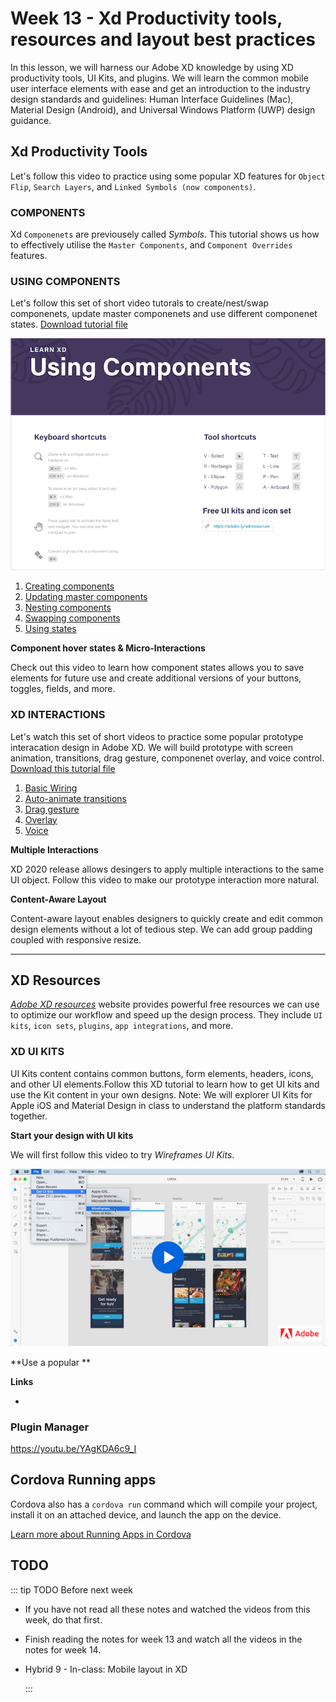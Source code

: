 # Week 13 - Xd Productivity tools, resources and layout best practices

In this lesson, we will harness our Adobe XD knowledge by using XD productivity tools, UI Kits, and plugins. We will learn the common mobile user interface elements with ease and get an introduction to the industry design standards and guidelines: Human Interface Guidelines (Mac), Material Design (Android), and Universal Windows Platform (UWP) design guidance. 


## Xd Productivity Tools

Let's follow this video to practice using some popular XD features for `Object Flip`, `Search Layers`, and `Linked Symbols (now components)`.

<YouTube
  title="Adobe XD December 2018 Release: Cloud Document Sharing"
  url="https://www.youtube.com/embed/wHlcOCJycxw"
/>

### COMPONENTS

Xd `Componenets` are previousely called *Symbols*. This tutorial shows us how to effectively utilise the `Master Components`, and `Component Overrides` features.

<YouTube
  title="Introducing Components in Adobe XD"
  url="https://www.youtube.com/embed/qrsuk6zl8B8"
/>

### USING COMPONENTS

Let's follow this set of short video tutorals to create/nest/swap componenets, update master componenets and use different componenet states. [Download tutorial file](https://www.dropbox.com/s/vfz93h52t0nsgvz/Components_Demo.xd?dl=0)

![Using Componenets](./usingComponents.png)

1. [Creating components](https://youtu.be/mKp50knMz00)
2. [Updating master components](https://youtu.be/lK9JBk4eIFQ)
3. [Nesting components](https://youtu.be/DPSlmgaF1J8)
4. [Swapping components](https://youtu.be/vzqScGDnrEE)
5. [Using states](https://youtu.be/U4HH8bDkK48)

**Component hover states & Micro-Interactions**

Check out this video to learn how component states allows you to save elements for future use and create additional versions of your buttons, toggles, fields, and more.

<YouTube
  title="Adobe XD – Hover & Micro-Interactions"
  url="https://www.youtube.com/embed/c8ov6IzFE0c"
/>


### XD INTERACTIONS 

Let's watch this set of short videos to practice some popular prototype interacation design  in Adobe XD. We will build prototype with screen animation, transitions, drag gesture, componenet overlay, and voice control. [Download this tutorial file](https://www.dropbox.com/s/j12i70snyblerui/Prototyping_Demo.xd?dl=0)

1. [Basic Wiring](https://youtu.be/V2cXkakhh0Q)
2. [Auto-animate transitions](https://youtu.be/9pRgHdJrCj8)
3. [Drag gesture](https://youtu.be/8w7MdxfBRFQ)
4. [Overlay](https://youtu.be/3tu1_j4PCnE)
5. [Voice](https://youtu.be/LP_fiskLYqs)


**Multiple Interactions**

XD 2020 release allows desingers to apply multiple interactions to the same UI object. Follow this video to make our prototype interaction more natural. 

<YouTube
  title="Multiple Interactions"
  url="https://www.youtube.com/embed/zWQv9Qszm7c"
/>

**Content-Aware Layout**

Content-aware layout enables designers to quickly create and edit common design elements without a lot of tedious step. We can add group padding coupled with responsive resize.

<YouTube
  title="Content-Aware Layout"
  url="https://www.youtube.com/embed/h2yyNV4fnN0"
/>

---

## XD Resources

[*Adobe XD resources*](https://www.adobe.com/ca/products/xd/resources.html) website provides powerful free resources we can use to optimize our workflow and speed up the design process. They include `UI kits`, `icon sets`, `plugins`, `app integrations`, and more. 


### XD UI KITS

UI Kits content contains common buttons, form elements, headers, icons, and other UI elements.Follow this XD tutorial to learn how to get UI kits and use the Kit content in your own designs. Note: We will explorer UI Kits for Apple iOS and Material Design in class to understand the platform standards together. 

**Start your design with UI kits**

We will first follow this video to try *Wireframes UI Kits*. 

<a href="https://helpx.adobe.com/xd/how-to/ui-kits.html" target="_blank">![Start your design with UI Kits](./wireframeUIkits.png)</a>


**Use a popular **

<YouTube
  title="Leveraging UI Kits"
  url="https://www.youtube.com/embed/Jgk83qXOYSk"
/>

**Links**

- 

###  Plugin Manager 

https://youtu.be/YAgKDA6c9_I




## Cordova Running apps

Cordova also has a `cordova run` command which will compile your project, install it on an attached device, and launch the app on the device.

[Learn more about Running Apps in Cordova](./run.md)

## TODO

::: tip TODO Before next week

- If you have not read all these notes and watched the videos from this week, do that first.
- Finish reading the notes for week 13 and watch all the videos in the notes for week 14.
- Hybrid 9 - In-class: Mobile layout in XD

  :::

